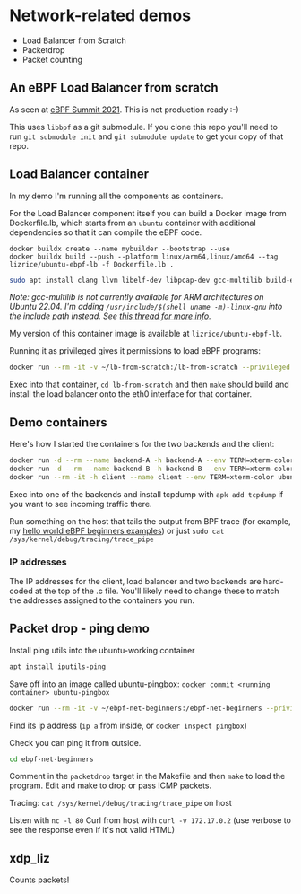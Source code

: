 # Network-related demos

* Load Balancer from Scratch 
* Packetdrop 
* Packet counting

## An eBPF Load Balancer from scratch

As seen at [eBPF Summit 2021](https://ebpf.io/summit-2021). This is not production ready :-) 

This uses `libbpf` as a git submodule. If you clone this repo you'll need to run
`git submodule init` and `git submodule update` to get your copy of that repo. 

## Load Balancer container

In my demo I'm running all the components as containers. 

For the Load Balancer component itself you can build a Docker image from Dockerfile.lb, which starts from 
an `ubuntu` container with additional dependencies so that it can compile the eBPF code. 

```
docker buildx create --name mybuilder --bootstrap --use
docker buildx build --push --platform linux/arm64,linux/amd64 --tag lizrice/ubuntu-ebpf-lb -f Dockerfile.lb .
```

```bash
sudo apt install clang llvm libelf-dev libpcap-dev gcc-multilib build-essential make linux-tools-common
```

*Note: gcc-multilib is not currently available for ARM architectures on Ubuntu 22.04. I'm adding `/usr/include/$(shell uname -m)-linux-gnu` into the include path instead. See [this thread for more info](https://patchwork.ozlabs.org/project/netdev/patch/20200311123421.3634-1-tklauser@distanz.ch/).*

My version of this container image is available at `lizrice/ubuntu-ebpf-lb`.

Running it as privileged gives it permissions to load eBPF programs: 

```bash
docker run --rm -it -v ~/lb-from-scratch:/lb-from-scratch --privileged -h lb --name lb --env TERM=xterm-color lizrice/ubuntu-ebpf-lb
```

Exec into that container, `cd lb-from-scratch` and then `make` should build and
install the load balancer onto the eth0 interface for that container. 

## Demo containers

Here's how I started the containers for the two backends and the client: 

```bash
docker run -d --rm --name backend-A -h backend-A --env TERM=xterm-color nginxdemos/hello:plain-text
docker run -d --rm --name backend-B -h backend-B --env TERM=xterm-color nginxdemos/hello:plain-text
docker run --rm -it -h client --name client --env TERM=xterm-color ubuntu
```

Exec into one of the backends and install tcpdump with `apk add tcpdump` if you want to see incoming
traffic there.

Run something on the host that tails the output from BPF trace (for example, my [hello
world eBPF beginners examples](https://github.com/lizrice/libbpfgo-beginners))
or just `sudo cat /sys/kernel/debug/tracing/trace_pipe`

### IP addresses

The IP addresses for the client, load balancer and two backends are hard-coded at the top of the .c file. You'll likely need to change these to match the addresses assigned to the containers you run.


## Packet drop - ping demo 

Install ping utils into the ubuntu-working container 

```bash
apt install iputils-ping
```
Save off into an image called ubuntu-pingbox: `docker commit <running container> ubuntu-pingbox`

```bash
docker run --rm -it -v ~/ebpf-net-beginners:/ebpf-net-beginners --privileged -h pingbox --name pingbox --env TERM=xterm-color ubuntu-pingbox
```

Find its ip address (`ip a` from inside, or `docker inspect pingbox`)

Check you can ping it from outside.

```bash
cd ebpf-net-beginners
```

Comment in the `packetdrop` target in the Makefile and then `make` to load the
program. Edit and make to drop or pass ICMP packets. 

Tracing:  `cat /sys/kernel/debug/tracing/trace_pipe` on host

Listen with `nc -l 80`
Curl from host with `curl -v 172.17.0.2` (use verbose to see the response even
if it's not valid HTML) 

## xdp_liz

Counts packets! 
